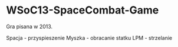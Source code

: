 # WSoC13-SpaceCombat-Game

Gra pisana w 2013.

Spacja - przyspieszenie
Myszka - obracanie statku
LPM - strzelanie

